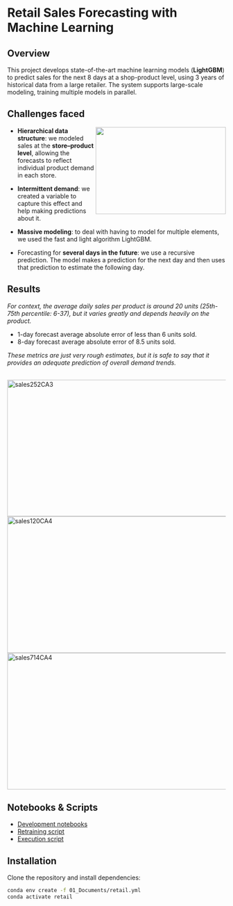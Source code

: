 
# Retail Sales Forecasting with Machine Learning
<!--
<img width="847" height="314" alt="sales202CA4" src="https://github.com/user-attachments/assets/99372e2e-a293-4817-9caa-119c3ea44344" />
-->
## Overview

This project develops state-of-the-art machine learning models (**LightGBM**) to predict sales for the next 8 days at a shop-product level, using 3 years of historical data from a large retailer. The system supports large-scale modeling, training multiple models in parallel.


## Challenges faced

<img align="right" width="300" height="200" src="https://github.com/user-attachments/assets/733099ad-1eba-4a19-8223-7d5be7952ff1">

- **Hierarchical data structure**:
we modeled sales at the **store–product level**, allowing the forecasts to reflect individual product demand in each store.  

- **Intermittent demand**: we created a variable to capture this effect and help making predictions about it.


- **Massive modeling**: to deal with having to model for multiple elements, we used the fast and light algorithm LightGBM.

- Forecasting for **several days in the future**: we use a recursive prediction. 
The model makes a prediction for the next day and then uses that prediction to estimate the following day. 




## Results


<i>For context, the average daily sales per product is around 20 units (25th-75th percentile: 6-37), but it varies greatly and depends heavily on the product.
</i>

- 1-day forecast average absolute error of less than 6 units sold.
- 8-day forecast average absolute error of 8.5 units sold.

<i> These metrics are just very rough estimates, but it is safe to say that it provides an adequate prediction of overall demand trends.
</i>

<br>

<img width="847" height="314" alt="sales252CA3" src="https://github.com/user-attachments/assets/c6f43efe-09dd-4257-899d-6dfb2905f930" />

<img width="847" height="314" alt="sales120CA4" src="https://github.com/user-attachments/assets/a1c77e31-5a81-473f-9ebd-f1585a36b64c" />

<img width="847" height="314" alt="sales714CA4" src="https://github.com/user-attachments/assets/ead5686e-655a-44bd-b6c3-15cfeaf73e74" />


<br>

## Notebooks & Scripts

- [Development notebooks](https://github.com/adrianriverof/forecasting-retail/tree/master/03_Notebooks/02_Development)  
- [Retraining script](https://github.com/adrianriverof/forecasting-retail/blob/master/03_Notebooks/03_System/08_Retraining_code.py)
- [Execution script](https://github.com/adrianriverof/forecasting-retail/blob/master/03_Notebooks/03_System/09_Execution_code.py)


## Installation

Clone the repository and install dependencies:

```bash
conda env create -f 01_Documents/retail.yml
conda activate retail


